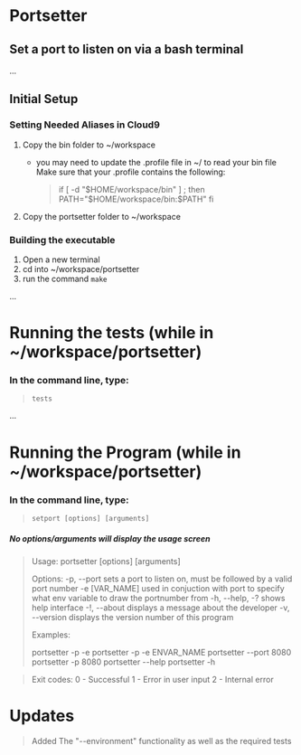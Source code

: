 # Portsetter
## Set a port to listen on via a bash terminal

...

## Initial Setup
### Setting Needed Aliases in Cloud9
1. Copy the bin folder to ~/workspace
    * you may need to update the .profile file in ~/ to read your bin file
        Make sure that your .profile contains the following:

        > if [ -d "$HOME/workspace/bin" ] ; then
        > PATH="$HOME/workspace/bin:$PATH"
        > fi
        
2. Copy the portsetter folder to ~/workspace

### Building the executable
1. Open a new terminal
2. cd into ~/workspace/portsetter
3. run the command `make`

...

# Running the tests (while in ~/workspace/portsetter)
### In the command line, type:
>`tests`

...

# Running the Program (while in ~/workspace/portsetter)
### In the command line, type: 
>`setport [options] [arguments]`



##### No options/arguments will display the usage screen
>
> Usage: portsetter [options] [arguments]
>
> Options:
>  -p, --port   	sets a port to listen on, must be followed by a valid port number
>      -e [VAR_NAME]  used in conjuction with port to specify what env variable to draw the portnumber from
>  -h, --help, -?	shows help interface
>  -!, --about     displays a message about the developer
>  -v, --version   displays the version number of this program
>
> Examples:
>
>   portsetter -p -e
>   portsetter -p -e ENVAR_NAME
>   portsetter --port 8080
>   portsetter -p 8080
>   portsetter --help
>   portsetter -h
   
> Exit codes:
>   0 - Successful
>   1 - Error in user input
>   2 - Internal error


# Updates
>Added The "--environment" functionality as well as the required tests